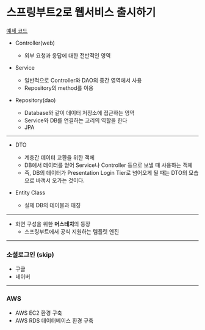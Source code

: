 # 스프링부트2로 웹서비스 출시하기
[예제 코드](http://bit.ly/fr-springboot)

- Controller(web)
    - 외부 요청과 응답에 대한 전반적인 영역

- Service
    - 일반적으로 Controller와 DAO의 중간 영역에서 사용
    - Repository의 method를 이용

- Repository(dao)
    - Database와 같이 데이터 저장소에 접근하는 영역
    - Service와 DB를 연결하는 고리의 역할을 한다
    - JPA

---
 
- DTO
    - 계층간 데이터 교환을 위한 객체  
    - DB에서 데이터를 얻어 Service나 Controller 등으로 보낼 때 사용하는 객체  
    - 즉, DB의 데이터가 Presentation Login Tier로 넘어오게 될 때는 DTO의 모습으로 바껴서 오가는 것이다.

- Entity Class
    - 실제 DB의 테이블과 매칭
    
---
  
- 화면 구성을 위한 **머스테치**의 등장  
    - 스프링부트에서 공식 지원하는 템플릿 엔진


---

### 소셜로그인 (skip)

- 구글
- 네이버

---

### AWS  

- AWS EC2 환경 구축
- AWS RDS 데이터베이스 환경 구축  
